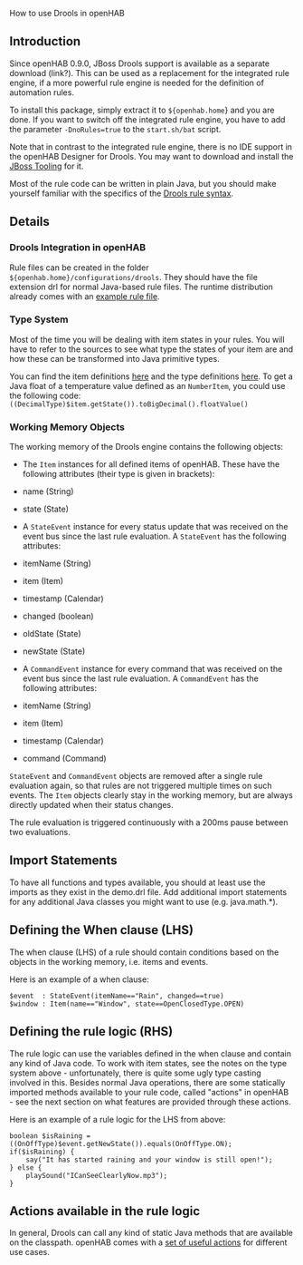How to use Drools in openHAB

## Introduction

Since openHAB 0.9.0, JBoss Drools support is available as a separate download (link?). This can be used as a replacement for the integrated rule engine, if a more powerful rule engine is needed for the definition of automation rules.

To install this package, simply extract it to `${openhab.home`} and you are done.
If you want to switch off the integrated rule engine, you have to add the parameter `-DnoRules=true` to the `start.sh/bat` script.

Note that in contrast to the integrated rule engine, there is no IDE support in the openHAB Designer for Drools. You may want to download and install the [JBoss Tooling](http://docs.jboss.org/drools/release/5.2.0.Final/drools-expert-docs/html/ch08.html) for it.

Most of the rule code can be written in plain Java, but you should make yourself familiar with the specifics of the [Drools rule syntax](http://docs.jboss.org/drools/release/5.2.0.Final/drools-expert-docs/html/ch05.html).

## Details

### Drools Integration in openHAB

Rule files can be created in the folder `${openhab.home}/configurations/drools`. They should have the file extension drl for normal Java-based rule files. The runtime distribution already comes with an [example rule file](http://code.google.com/p/openhab/source/browse/distribution/openhabhome/configurations/drools/demo.drl).

### Type System

Most of the time you will be dealing with item states in your rules.
You will have to refer to the sources to see what type the states of your item are and how these can be transformed into Java primitive types.

You can find the item definitions [here](http://code.google.com/p/openhab/source/browse/bundles/core/org.openhab.core.library/src/main/java/org/openhab/core/#core%2Flibrary%2Fitems) and the type definitions [here](http://code.google.com/p/openhab/source/browse/bundles/core/org.openhab.core.library/src/main/java/org/openhab/core/library/types/).
To get a Java float of a temperature value defined as an `NumberItem`, you could use the following code:
`((DecimalType)$item.getState()).toBigDecimal().floatValue()`

### Working Memory Objects

The working memory of the Drools engine contains the following objects:

- The `Item` instances for all defined items of openHAB. These have the following attributes (their type is given in brackets):
- name (String)
- state (State)

- A `StateEvent` instance for every status update that was received on the event bus since the last rule evaluation. A `StateEvent` has the following attributes:
- itemName (String)
- item (Item)
- timestamp (Calendar)
- changed (boolean)
- oldState (State)
- newState (State)

- A `CommandEvent` instance for every command that was received on the event bus since the last rule evaluation. A `CommandEvent` has the following attributes:
- itemName (String)
- item (Item)
- timestamp (Calendar)
- command (Command)

`StateEvent` and `CommandEvent` objects are removed after a single rule evaluation again, so that rules are not triggered multiple times on such events. The `Item` objects clearly stay in the working memory, but are always directly updated when their status changes.

The rule evaluation is triggered continuously with a 200ms pause between two evaluations.

## Import Statements

To have all functions and types available, you should at least use the imports as they exist in the demo.drl file. Add additional import statements for any additional Java classes you might want to use (e.g. java.math.*).

## Defining the When clause (LHS)

The when clause (LHS) of a rule should contain conditions based on the objects in the working memory, i.e. items and events.

Here is an example of a when clause:

    $event  : StateEvent(itemName=="Rain", changed==true)
    $window : Item(name=="Window", state==OpenClosedType.OPEN)

## Defining the rule logic (RHS)

The rule logic can use the variables defined in the when clause and contain any kind of Java code. To work with item states, see the notes on the type system above - unfortunately, there is quite some ugly type casting involved in this.
Besides normal Java operations, there are some statically imported methods available to your rule code, called "actions" in openHAB - see the next section on what features are provided through these actions.

Here is an example of a rule logic for the LHS from above:

    boolean $isRaining = ((OnOffType)$event.getNewState()).equals(OnOffType.ON);
    if($isRaining) {
        say("It has started raining and your window is still open!");
    } else {
        playSound("ICanSeeClearlyNow.mp3");
    }

## Actions available in the rule logic

In general, Drools can call any kind of static Java methods that are available on the classpath. openHAB comes with a [set of useful actions](Actions) for different use cases.